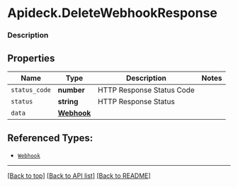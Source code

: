 # Apideck.DeleteWebhookResponse

### Description

## Properties
Name | Type | Description | Notes
------------ | ------------- | ------------- | -------------
`status_code` | **number** | HTTP Response Status Code | 
`status` | **string** | HTTP Response Status | 
`data` | [**Webhook**](Webhook.md) |  | 





## Referenced Types:


* [`Webhook`](Webhook.md)

---

[[Back to top]](#) [[Back to API list]](../../../../README.md#documentation-for-api-endpoints) [[Back to README]](../../../../README.md)


